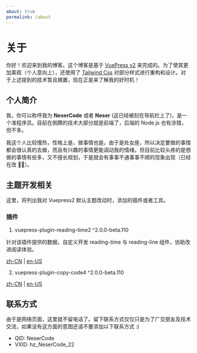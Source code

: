```yaml
---
about: true
permalink: /about
---
```


# 关于

你好！欢迎来到我的博客。这个博客是基于 [VuePress v2](https://v2.vuepress.vuejs.org/zh/) 来完成的。为了使其更加美观（个人意向上），还使用了 [Tailwind Css](https://www.tailwindcss.cn/) 对部分样式进行重构和设计。对于上述提到的技术暂且搁置，现在正是来了解我的好时机！

## 个人简介

我，你可以称呼我为 **NeserCode** 或者 **Neser** (这已经被刻在导航栏上了)，是一个准程序员。目前在倒腾的技术大部分就是前端了，后端的 Node.js 也有涉猎，但不多。

我这个人比较慢热，性格上是，做事情也是。由于是处女座，所以决定要做的事情都会很认真的去做，而且有兴趣的事情更能调动我的情绪。但目前比较头疼的是想做的事情有些多，又不擅长规划，于是就会有事事不通事事不顺的现象出现（已经在改 🤦‍♂️）。

## 主题开发相关

这里，将列出我对 Vuepress2 默认主题改动时，添加的插件或者工具。

### 插件

1. vuepress-plugin-reading-time2 ^2.0.0-beta.110

针对该插件提供的数据，自定义开发 reading-time 与 reading-line 组件，协助改进阅读体验。

[zh-CN](https://vuepress-theme-hope.github.io/v2/reading-time/zh/) | [en-US](https://vuepress-theme-hope.github.io/v2/reading-time/)

2. vuepress-plugin-copy-code4 ^2.0.0-beta.110

[zh-CN](https://vuepress-theme-hope.github.io/v2/reading-time/zh/) | [en-US](https://vuepress-theme-hope.github.io/v2/reading-time/)

## 联系方式

由于是网络页面，这里就不留电话了。留下联系方式仅仅只是为了广交朋友及技术交流，如果没有这方面的意图还请不要添加以下联系方式 :)

- QID: NeserCode
- VXID: hz_NeserCode_22
